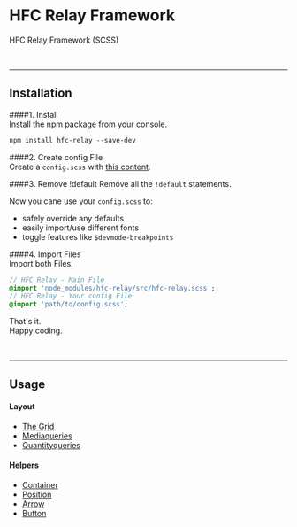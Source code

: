 # HFC Relay Framework
HFC Relay Framework (SCSS)

<br><hr>
## Installation

####1. Install<br>
Install the npm package from your console.
```sass
npm install hfc-relay --save-dev
```

####2. Create config File<br> 
Create a `config.scss` with [this content](src/_config.scss).<br>

####3. Remove !default
Remove all the `!default` statements.

Now you cane use your `config.scss` to:
- safely override any defaults
- easily import/use different fonts 
- toggle features like `$devmode-breakpoints`

####4. Import Files<br> 
Import both Files.
```sass
// HFC Relay - Main File
@import 'node_modules/hfc-relay/src/hfc-relay.scss';
// HFC Relay - Your config File
@import 'path/to/config.scss';
```

That's it. <br>
Happy coding.


<br><hr>
## Usage

#### Layout
- [The Grid](docs/grid.md)
- [Mediaqueries](docs/mediaqueries.md)
- [Quantityqueries](docs/quantityqueries.md)

#### Helpers
- [Container](docs/container.md)
- [Position](docs/position.md)
- [Arrow](docs/arrow.md)
- [Button](docs/button.md)
